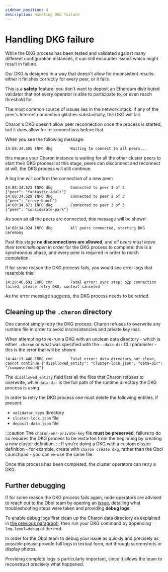 ```yaml
---
sidebar_position: 4
description: Handling DKG failure
---
```


# Handling DKG failure

While the DKG process has been tested and validated against many different configuration instances, it can still encounter issues which might result in failure.

Our DKG is designed in a way that doesn't allow for inconsistent results: either it finishes correctly for every peer, or it fails.

This is a **safety** feature: you don't want to deposit an Ethereum distributed validator that not every operator is able to participate to, or even reach threshold for.

The most common source of issues lies in the network stack: if any of the peer's Internet connection glitches substantially, the DKG will fail.

Charon's DKG doesn't allow peer reconnection once the process is started, but it does allow for re-connections before that.

When you see the following message:

```log
14:08:34.505 INFO dkg        Waiting to connect to all peers...
```

this means your Charon instance is waiting for all the other cluster peers to start their DKG process: at this stage, peers can disconnect and reconnect at will, the DKG process will still continue.

A log line will confirm the connection of a new peer:

```log
14:08:34.523 INFO dkg        Connected to peer 1 of 3                 {"peer": "fantastic-adult"}
14:08:34.529 INFO dkg        Connected to peer 2 of 3                 {"peer": "crazy-bunch"}
14:08:34.673 INFO dkg        Connected to peer 3 of 3                 {"peer": "considerate-park"}
```

As soon as all the peers are connected, this message will be shown:

```log
14:08:34.924 INFO dkg        All peers connected, starting DKG ceremony
```

Past this stage **no disconnections are allowed**, and _all peers must leave their terminals open_ in order for the DKG process to complete: this is a synchronous phase, and every peer is required in order to reach completion.

If for some reason the DKG process fails, you would see error logs that resemble this:

```log
14:28:46.691 ERRO cmd        Fatal error: sync step: p2p connection failed, please retry DKG: context canceled
```

As the error message suggests, the DKG process needs to be retried.

## Cleaning up the `.charon` directory

One cannot simply retry the DKG process: Charon refuses to overwrite any runtime file in order to avoid inconsistencies and private key loss.

When attempting to re-run a DKG with an unclean data directory - which is either `.charon` or what was specified with the `--data-dir` CLI parameter - this is the error that will be shown:

```log
14:44:13.448 ERRO cmd        Fatal error: data directory not clean, cannot continue {"disallowed_entity": "cluster-lock.json", "data-dir": "/compose/node0"}
```

The `disallowed_entity` field lists all the files that Charon refuses to overwrite, while `data-dir` is the full path of the runtime directory the DKG process is using.

In order to retry the DKG process one must delete the following entities, if present:

- `validator_keys` directory
- `cluster-lock.json` file
- `deposit-data.json` file

:::caution
The `charon-enr-private-key` file **must be preserved**, failure to do so requires the DKG process to be restarted from the beginning by creating a new cluster definition.
:::
If you're doing a DKG with a custom cluster definition - for example, create with `charon create dkg`, rather than the Obol Launchpad - you can re-use the same file.

Once this process has been completed, the cluster operators can retry a DKG.

## Further debugging

If for some reason the DKG process fails again, node operators are advised to reach out to the Obol team by opening an [issue](https://github.com/ObolNetwork/charon/issues), detailing what troubleshooting steps were taken and providing **debug logs**.

To enable debug logs first clean up the Charon data directory as explained in [the previous paragraph](#cleaning-up-the-charon-directory), then run your DKG command by appending `--log-level=debug` at the end.

In order for the Obol team to debug your issue as quickly and precisely as possible please provide full logs in textual form, not through screenshots or display photos.

Providing complete logs is particularly important, since it allows the team to reconstruct precisely what happened.

